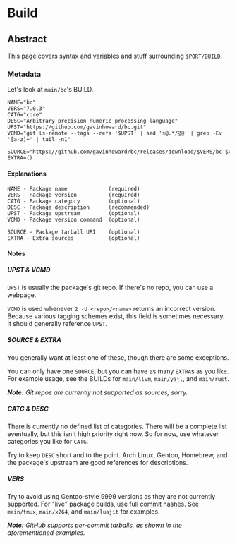 # Build

## Abstract
This page covers syntax and variables and stuff surrounding `$PORT/BUILD`.

### Metadata
Let's look at `main/bc`'s BUILD.
```
NAME="bc"
VERS="7.0.3"
CATG="core"
DESC="Arbitrary precision numeric processing language"
UPST="https://github.com/gavinhoward/bc.git"
VCMD="git ls-remote --tags --refs '$UPST' | sed 's@.*/@@' | grep -Ev '[a-z]+' | tail -n1"

SOURCE="https://github.com/gavinhoward/bc/releases/download/$VERS/bc-$VERS.tar.xz"
EXTRA=()
```

#### Explanations
```
NAME - Package name             (required)
VERS - Package version          (required)
CATG - Package category         (optional)
DESC - Package description      (recommended)
UPST - Package upstream         (optional)
VCMD - Package version command  (optional)

SOURCE - Package tarball URI    (optional)
EXTRA - Extra sources           (optional)
```

#### Notes
##### UPST & VCMD
`UPST` is usually the package's git repo. If there's no repo, you can use a
webpage.

`VCMD` is used whenever `2 -U <repo>/<name>` returns an incorrect version.
Because various tagging schemes exist, this field is sometimes necessary. It
should generally reference `UPST`.

##### SOURCE & EXTRA
You generally want at least one of these, though there are some exceptions.

You can only have one `SOURCE`, but you can have as many `EXTRA`s as you like.
For example usage, see the BUILDs for `main/llvm`, `main/yajl`, and `main/rust`.

***Note:** Git repos are currently not supported as sources, sorry.*

##### CATG & DESC
There is currently no defined list of categories. There will be a complete list
eventually, but this isn't high priority right now. So for now, use whatever
categories you like for `CATG`.

Try to keep `DESC` short and to the point. Arch Linux, Gentoo, Homebrew, and the
package's upstream are good references for descriptions.

##### VERS
Try to avoid using Gentoo-style 9999 versions as they are not currently
supported. For "live" package builds, use full commit hashes. See `main/tmux`,
`main/x264`, and `main/luajit` for examples.

***Note:** GitHub supports per-commit tarballs, as shown in the aforementioned
examples.*
